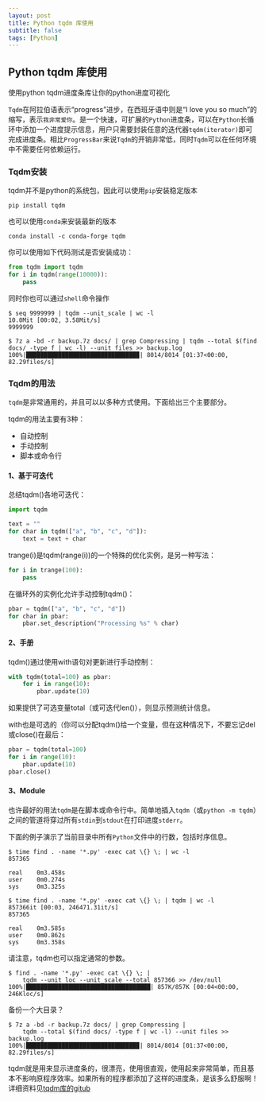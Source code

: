 ```yaml
---
layout: post
title: Python tqdm 库使用
subtitle: false
tags: [Python]
---
```


## Python tqdm 库使用

使用python tqdm进度条库让你的python进度可视化

`Tqdm`在阿拉伯语表示“progress”进步，在西班牙语中则是“I love you so much”的缩写，表示`我非常爱你`。是一个快速，可扩展的`Python`进度条，可以在`Python`长循环中添加一个进度提示信息，用户只需要封装任意的迭代器`tqdm(iterator)`即可完成进度条。相比`ProgressBar`来说`Tqdm`的开销非常低，同时`Tqdm`可以在任何环境中不需要任何依赖运行。

### Tqdm安装

tqdm并不是python的系统包，因此可以使用`pip`安装稳定版本

```shell
pip install tqdm
```

也可以使用`conda`来安装最新的版本

```shell
conda install -c conda-forge tqdm
```

你可以使用如下代码测试是否安装成功：

```python
from tqdm import tqdm
for i in tqdm(range(10000)):
    pass
```

同时你也可以通过`shell`命令操作

```shell
$ seq 9999999 | tqdm --unit_scale | wc -l
10.0Mit [00:02, 3.58Mit/s]
9999999

$ 7z a -bd -r backup.7z docs/ | grep Compressing | tqdm --total $(find docs/ -type f | wc -l) --unit files >> backup.log
100%|███████████████████████████████▉| 8014/8014 [01:37<00:00, 82.29files/s]
```

### Tqdm的用法

`tqdm`是非常通用的，并且可以以多种方式使用。下面给出三个主要部分。

tqdm的用法主要有3种：

- 自动控制
- 手动控制
- 脚本或命令行

#### 1、基于可迭代

总结tqdm()各地可迭代：

```python
import tqdm

text = ""
for char in tqdm(["a", "b", "c", "d"]):
    text = text + char
```

trange(i)是tqdm(range(i))的一个特殊的优化实例，是另一种写法：

```python
for i in trange(100):
    pass
```

在循环外的实例化允许手动控制tqdm()：

```python
pbar = tqdm(["a", "b", "c", "d"])
for char in pbar:
    pbar.set_description("Processing %s" % char)
```

#### 2、手册

tqdm()通过使用with语句对更新进行手动控制：

```python
with tqdm(total=100) as pbar:
    for i in range(10):
        pbar.update(10)
```

如果提供了可选变量total（或可迭代len()），则显示预测统计信息。

with也是可选的（你可以分配tqdm()给一个变量，但在这种情况下，不要忘记del或close()在最后：

```python
pbar = tqdm(total=100)
for i in range(10):
    pbar.update(10)
pbar.close()
```

#### 3、Module

也许最好的用法`tqdm`是在脚本或命令行中。简单地插入`tqdm`（或`python -m tqdm`）之间的管道将穿过所有`stdin`到`stdout`在打印进度`stderr`。

下面的例子演示了当前目录中所有`Python`文件中的行数，包括时序信息。

```shell
$ time find . -name '*.py' -exec cat \{} \; | wc -l
857365

real    0m3.458s
user    0m0.274s
sys     0m3.325s

$ time find . -name '*.py' -exec cat \{} \; | tqdm | wc -l
857366it [00:03, 246471.31it/s]
857365

real    0m3.585s
user    0m0.862s
sys     0m3.358s
```

请注意，tqdm也可以指定通常的参数。

```shell
$ find . -name '*.py' -exec cat \{} \; |
    tqdm --unit loc --unit_scale --total 857366 >> /dev/null
100%|███████████████████████████████████| 857K/857K [00:04<00:00, 246Kloc/s]
```

备份一个大目录？

```shell
$ 7z a -bd -r backup.7z docs/ | grep Compressing |
    tqdm --total $(find docs/ -type f | wc -l) --unit files >> backup.log
100%|███████████████████████████████▉| 8014/8014 [01:37<00:00, 82.29files/s]
```

tqdm就是用来显示进度条的，很漂亮，使用很直观，使用起来非常简单，而且基本不影响原程序效率。如果所有的程序都添加了这样的进度条，是该多么舒服啊！详细资料见[tqdm库的gitub](https://github.com/tqdm/tqdm)

